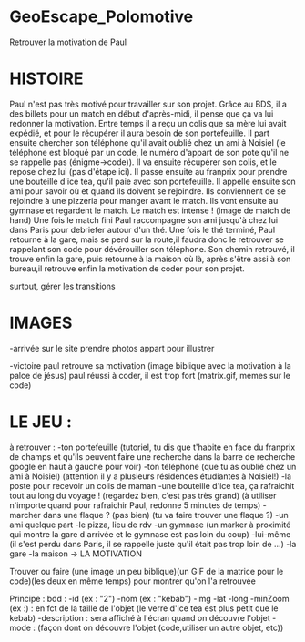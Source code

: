 # GeoEscape_Polomotive

Retrouver la motivation de Paul

# HISTOIRE

Paul n'est pas très motivé pour travailler sur son projet. Grâce au BDS, il a des billets pour un match en début d'après-midi, il pense que ça va lui redonner la motivation. 
Entre temps il a reçu un colis que sa mère lui avait expédié, et pour le récupérer il aura besoin de son portefeuille. 
Il part ensuite chercher son téléphone qu'il avait oublié chez un ami à Noisiel (le téléphone est bloqué par un code, le numéro d'appart de son pote qu'il ne se rappelle pas (énigme->code)). 
Il va ensuite récupérer son colis, et le repose chez lui (pas d'étape ici). 
Il passe ensuite au franprix pour prendre une bouteille d'ice tea, qu'il paie avec son portefeuille.
Il appelle ensuite son ami pour savoir où et quand ils doivent se rejoindre. 
Ils conviennent de se rejoindre à une pizzeria pour manger avant le match.
Ils vont ensuite au gymnase et regardent le match. Le match est intense ! (image de match de hand) Une fois le match fini Paul 
raccompagne son ami jusqu'à chez lui dans Paris pour debriefer autour d'un thé. 
Une fois le thé terminé, Paul retourne à la gare, mais se perd sur la route,il faudra donc le retrouver se rappelant son code pour dévérouiller son téléphone. 
Son chemin retrouvé, il trouve enfin la gare, puis retourne à la maison où là, après s'être assi à son bureau,il retrouve enfin la motivation de coder pour son projet.

surtout, gérer les transitions

# IMAGES
-arrivée sur le site
prendre photos appart pour illustrer

-victoire
paul retrouve sa motivation (image biblique avec la motivation à la palce de jésus)
paul réussi à coder, il est trop fort (matrix.gif, memes sur le code)

# LE JEU :
à retrouver : 
-ton portefeuille (tutoriel, tu dis que t'habite en face du franprix de champs et qu'ils peuvent faire une recherche dans la barre de recherche google en haut à gauche pour voir)
-ton téléphone (que tu as oublié chez un ami à Noisiel) (attention il y a plusieurs résidences étudiantes à Noisiel!)
-la poste pour recevoir un colis de maman
-une bouteille d'ice tea, ça rafraichit tout au long du voyage ! (regardez bien, c'est pas très grand) (à utiliser n'importe quand pour rafraichir Paul, redonne 5 minutes de temps)
-marcher dans une flaque ? (pas bien) (tu va faire trouver une flaque ?)
-un ami quelque part 
-le pizza, lieu de rdv
-un gymnase (un marker à proximité qui montre la gare d'arrivée et le gymnase est pas loin du coup)
-lui-même (il s'est perdu dans Paris, il se rappelle juste qu'il était pas trop loin de ...)
-la gare
-la maison -> LA MOTIVATION


Trouver ou faire (une image un peu biblique)(un GIF de la matrice pour le code)(les deux en même temps) pour montrer qu'on l'a retrouvée

Principe :
	bdd :
	-id (ex : "2")
	-nom (ex : "kebab")
	-img
	-lat
	-long
	-minZoom (ex :) : en fct de la taille de l'objet (le verre d'ice tea est plus petit que le kebab)
	-description : sera affiché à l'écran quand on découvre l'objet
	-mode : (façon dont on découvre l'objet (code,utiliser un autre objet, etc))
